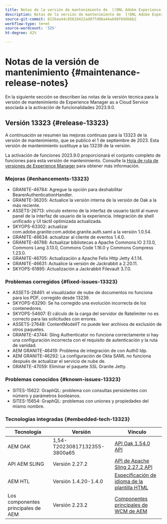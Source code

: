 ```yaml
---
title: Notas de la versión de mantenimiento de  [!DNL Adobe Experience Manager]  as a Cloud Service asociada con la activación de funcionalidades 2023.9.0.
description: Notas de la versión de mantenimiento de  [!DNL Adobe Experience Manager]  as a Cloud Service asociada con la activación de funcionalidades 2023.9.0.
source-git-commit: 8226aa44c8562d422ad97fd08a44a698f69dbbb2
workflow-type: tm+mt
source-wordcount: '325'
ht-degree: 42%

---
```


# Notas de la versión de mantenimiento {#maintenance-release-notes}

En la siguiente sección se describen las notas de la versión técnica para la versión de mantenimiento de Experience Manager as a Cloud Service asociada a la activación de funcionalidades 2023.9.0.

## Versión 13323 {#release-13323}

A continuación se resumen las mejoras continuas para la 13323 de la versión de mantenimiento, que se publicó el 1 de septiembre de 2023. Esta versión de mantenimiento sustituye a las 13239 de la versión.

La activación de funciones 2023.9.0 proporcionará el conjunto completo de funciones para esta versión de mantenimiento. Consulte la [Hoja de ruta de versiones de Experience Manager](https://experienceleague.adobe.com/docs/experience-manager-release-information/aem-release-updates/update-releases-roadmap.html?lang=es) para obtener más información.

### Mejoras {#enhancements-13323}

- GRANITE-46784: Agregue la opción para deshabilitar BearerAuthenticationHandler.
- GRANITE-36205: Actualice la versión interna de la versión de Oak a la más reciente.
- ASSETS-26713: vínculo externo de la interfaz de usuario táctil al nuevo panel de la interfaz de usuario de la experiencia. Integración de shell unificado y UI táctil optimizada actualizada.
- SKYOPS-63302: actualizar com.adobe.granite:com.adobe.granite.auth.saml a la versión 1.0.54.
- GRANITE-46634: actualizar al cliente de eventos 1.4.0.
- GRANITE-46788: Actualizar bibliotecas a Apache Commons IO 2.13.0, Commons Lang 3.13.0, Commons Code 1.16.0 y Commons Compress 1.23.0.
- GRANITE-46705: Actualización a Apache Felix Http Jetty 4.1.14.
- GRANITE-46631: Actualice la versión de Jackrabbit a 2.20.11.
- SKYOPS-61895: Actualización a Jackrabbit Filevault 3.7.0.

### Problemas corregidos {#fixed-issues-13323}

- ASSETS-28461: el visualizador de nube de documentos no funciona para los PDF, corregido desde 13239.
- SKYOPS-63290: Se ha corregido una evolución incorrecta de los contenedores.
- SKYOPS-54607: El cálculo de la carga del servidor de Ratelimiter no es correcto para las solicitudes con errores.
- ASSETS-27648: ContentModelIT no puede leer archivos de exclusión de otros paquetes.
- GRANITE-43744: Sling Authenticator no funciona correctamente si hay una configuración incorrecta con el requisito de autenticación y la ruta de vanidad.
- AEM GRANITE-46419: Problema de integración de con Auth0 Idp.
- AEM GRANITE-46292: La configuración de Okta SAML no funciona después de actualizar el servicio de nube de.
- GRANITE-47059: Eliminar el paquete SSL Granite Jetty.

### Problemas conocidos {#known-issues-13323}

- SITES-15622: GraphQL: problema con consultas persistentes con número y parámetros booleanos.
- SITES-15654: GraphQL: problemas con uniones y propiedades del mismo nombre.

### Tecnologías integradas {#embedded-tech-13323}

| Tecnología | Versión | Vínculo |
|---|---|---|
| AEM OAK | 1,54-T20230817132355-3800a65 | [API Oak 1.54.0 API](https://www.javadoc.io/doc/org.apache.jackrabbit/oak-api/1.54.0/index.html) |
| API AEM SLING | Versión 2.27.2 | [API de Apache Sling 2.27.2 API](https://www.javadoc.io/doc/org.apache.sling/org.apache.sling.api/latest/index.html) |
| AEM HTL | Versión 1.4.20-1.4.0 | [Especificación de idioma de la plantilla HTML](https://github.com/adobe/htl-spec) |
| Los componentes principales de AEM | Versión 2.23.2 | [Componentes principales de WCM de AEM](https://github.com/adobe/aem-core-wcm-components) |
